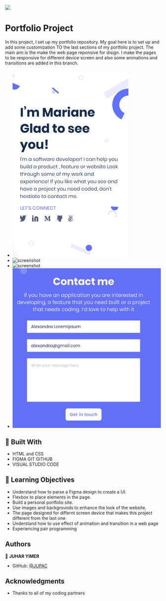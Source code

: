![](https://img.shields.io/badge/Microverse-blueviolet)

# Portfolio Project

In this project, I set up my portfolio repository. My goal here is to set up and add some customization TO  the last sections of my portfolio project. The main aim is the make the web page reponsive for disign. I make the pages to be responsive for different device screen and
also some animations and transitions are added in this branch.

- ![screenshot](Image/mobile1.png)
- ![screenshot](Image/mobil2.png)
- ![screenshot](Image/mobile3.png)
- ![screenshot](Image/contact-form.png)
## :hammer: Built With

- HTML and CSS
- FIGMA GIT GITHUB
- VISUAL STUDIO CODE 
## :blue_book: Learning Objectives

- Understand how to parse a Figma design to create a UI.
- Flexbox to place elements in the page.
- Build a personal portfolio site.
- Use images and backgrounds to enhance the look of the website.
- The page designed for differnt screen device that makes this project different from the last one
- Understand how to use effect of animation and transition in a web page
- Experiencing pair programming

## Authors

👤 **JUHAR YIMER**

- GitHub: [@JUPAC](https://github.com/juaryimami)

## Acknowledgments

- Thanks to all of my coding partners
